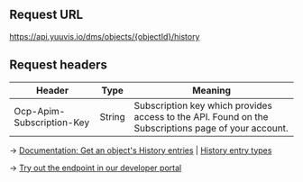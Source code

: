 ## Request URL
https://api.yuuvis.io/dms/objects/{objectId}/history

## Request headers
| Header                    | Type   | Meaning                                                                                             |
|---------------------------|--------|-----------------------------------------------------------------------------------------------------|
| Ocp-Apim-Subscription-Key | String | Subscription key which provides access to the API. Found on the Subscriptions page of your account. |

&rarr; [Documentation: Get an object's History entries](https://github.com/yuuvis/Documentation/wiki/Retrieve-history-entries) | [History entry types](https://github.com/yuuvis/Documentation/wiki/Retrieve-history-entries#RetrievingtheHistoryEntriesofaDocument-WhichHistoryEntriesAreThere?)

&rarr; [Try out the endpoint in our developer portal](https://yuuvis.io/Apis/Endpoints/dms-core-api)
